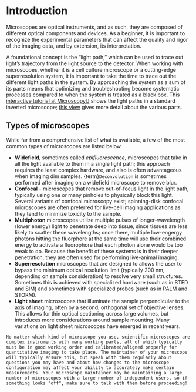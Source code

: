 # Introduction

Microscopes are optical instruments, and as such, they are composed of different optical components and devices. As a beginner, it is important to recognize the experimental parameters that can affect the quality and rigor of the imaging data, and by extension, its interpretation. 

A foundational concept is the “light path,” which can be used to trace out light’s trajectory from the light source to the detector. When working with microscopes, whether it is a cell culture microscope or a cutting-edge superresolution system, it is important to take the time to trace out the different light paths in the system. By approaching the system as a sum of its parts means that optimizing and troubleshooting become systematic processes compared to when the system is treated as a black box. This [interactive tutorial at MicroscopyU](https://www.microscopyu.com/tutorials/tepaths) shows the light paths in a standard inverted microscope; [this view](https://www.microscopyu.com/microscopy-basics/components) gives more detail about the various parts.

## Types of microscopes

While far from a comprehensive list of what is available, a few of the most common types of microscopes are listed below.
- **Widefield**, sometimes called _epifluorescence_, microscopes that take in all the light available to them in a single light path; this approach requires the least complex hardware, and also is often advantageous when imaging dim samples. {term}`Deconvolution` is sometimes performed after imaging on a widefield microscope to remove blur.
- **Confocal** - microscopes that remove out-of-focus light in the light path, typically using one or many pinholes to physically block this light. Several variants of confocal microscopy exist; spinning-disk confocal microscopes are often preferred for live-cell imaging applications as they tend to minimize toxicity to the sample.
- **Multiphoton** microscopes utilize multiple pulses of longer-wavelength (lower energy) light to penetrate deep into tissue, since tissues are less likely to scatter these wavelengths; once there, multiple low-engergy photons hitting the fluorphore at the same time will use their combined energy to activate a fluorophore that each photon alone would be too weak to do. Because the benefit of these systems is in their deeper penetration, they are often used for performing live-animal imaging. 
- **Superresolution** microscopes that are designed to allows the user to bypass the minimum optical resolution limit (typically 200 nm, depending on sample consideration) to resolve very small structures. Sometimes this is achieved with specialized hardware (such as in STED and SIM) and sometimes with specialized probes (such as in PALM and STORM). 
- **Light sheet** microscopes that illuminate the sample perpendicular to the axis of imaging, often by a second, orthogonal set of objective lenses. This allows for thin optical sectioning across large volumes, but introduces more considerations around sample mounting. Many variations on light sheet microscopes have emerged in recent years. 

```{important} 
No matter which kind of microscope you use, scientific microscopes are complex instruments with many working parts, all of which typically must be in good working order and calibrated/aligned properly for quantitative imaging to take place. The maintainer of your microscope will typically ensure this, but speak with them regularly about questions you may have and about how changes to the microscope configuration may affect your ability to accurately make certain measurements. Your microscope maintainer may be maintaining a large number of microscopes with a large number of independent users, so if something looks "off", make sure to talk with them before proceeding!
```

<!-- 
Commented out text not shown on the page

 -->
